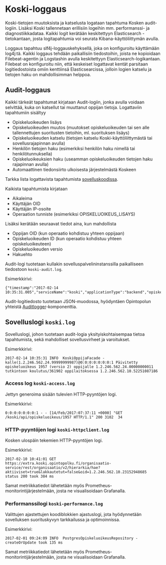 # Koski-loggaus

Koski-tietojen muutoksista ja katselusta logataan tapahtuma Kosken audit-logiin. Lisäksi Koski tallennetaan
erillisiin logeihin mm. performanssi- ja diagnostiikkadataa. Kaikki logit kerätään keskitettyyn Elasticsearch
-tietokantaan, josta logitapahtumia voi seurata Kibana-käyttöliittymän avulla.

Loggaus tapahtuu slf4j-loggauskehyksellä, joka on konfiguroitu käyttämään log4j:tä. Kaikki loggaus tehdään paikallisiin
tiedostoihin, joista ne kopioidaan Filebeat-agentin ja Logstashin avulla keskitettyyn Elasticsearch-logikantaan. Filebeat
on konfiguroitu niin, että keskeiset logattavat kentät parsitaan logitiedostoista omiin kenttiinsä Elasticsearcissa, jolloin
logien katselu ja tietojen haku on mahdollisimman helppoa.

## Audit-loggaus

Kaikki tärkeät tapahtumat kirjataan Audit-logiin, jonka avulla voidaan selvittää, kuka on katsellut tai muuttanut
oppijan tietoja. Logattaviin tapahtumiin sisältyy

- Opiskeluoikeuden lisäys
- Opiskeluoikeuden muutos (muutokset opiskeluoikeuden tai sen alle tallennettujen suoritusten tietoihin, ml. suorituksen lisäys)
- Opiskeluoikeuden katselu (tietojen katselu Koski-käyttöliittymästä tai sovellusrajapinnan avulla)
- Henkilön tietojen haku (esimerkiksi henkilön haku nimellä tai henkilötunnuksella)
- Opiskeluoikeuksien haku (useamman opiskeluoikeuden tietojen haku rajapinnan avulla)
- Automaattinen tiedonsiirto ulkoisesta järjestelmästä Koskeen

Tarkka lista logattavista tapahtumista [sovelluskoodissa](https://github.com/Opetushallitus/koski/blob/600c51031dc1906851bae79a587386f38723e1f1/src/main/scala/fi/oph/koski/log/AuditLog.scala#L41).

Kaikista tapahtumista kirjataan

- Aikaleima
- Käyttäjän OID
- Käyttäjän IP-osoite
- Operaation tunniste (esimerkiksi OPISKELUOIKEUS_LISAYS)

Lisäksi kerätään seuraavat tiedot aina, kun mahdollista

- Oppijan OID (kun operaatio kohdistuu yhteen oppijaan)
- Opiskeluoikeuden ID (kun operaatio kohdistuu yhteen opiskeluoikeuteen)
- Opiskeluoikeuden versio
- Hakuehto

Audit-logi tuotetaan kullakin sovelluspalvelininstanssilla paikalliseen tiedostoon `koski-audit.log`.

Esimerkkirivi:

    {"timestamp":"2017-02-14 10:35:31.005","serviceName":"koski","applicationType":"backend","opiskeluoikeusId":"1957","oppijaHenkiloOid":"1.2.246.562.24.00000000011","clientIp":"0:0:0:0:0:0:0:1","kayttajaHenkiloOid":"1.2.246.562.24.99999999987","operaatio":"OPISKELUOIKEUS_MUUTOS","opiskeluoikeusVersio":"2"}
    
Audit-logitiedosto tuotetaan JSON-muodossa, hyödyntäen Opintopolun yhteistä [Auditlogger](https://github.com/Opetushallitus/auditlogger)-komponenttia.

## Sovelluslogi `koski.log` 

Sovelluslogi, johon tuotetaan audit-logia yksityiskohtaisempaa tietoa tapahtumista, sekä mahdolliset sovellusvirheet
ja varoitukset.

Esimerkkirivi:

    2017-02-14 10:35:31 INFO  KoskiOppijaFacade - kalle(1.2.246.562.24.99999999987)@0:0:0:0:0:0:0:1 Päivitetty opiskeluoikeus 1957 (versio 2) oppijalle 1.2.246.562.24.00000000011 tutkintoon koulutus/361902 oppilaitoksessa 1.2.246.562.10.52251087186

### Access log `koski-access.log` 

Jettyn generoima sisään tulevien HTTP-pyyntöjen logi.

Esimerkkirivi:

    0:0:0:0:0:0:0:1 - - [14/Feb/2017:07:37:11 +0000] "GET /koski/api/opiskeluoikeus/1957 HTTP/1.1" 200 3102  34

### HTTP-pyyntöjen logi `koski-httpclient.log`

Kosken ulospäin tekemien HTTP-pyyntöjen logi.

Esimerkkirivi:

    2017-02-10 10:41:01 GET https://extra.koski.opintopolku.fi/organisaatio-service/rest/organisaatio/v2/hierarkia/hae?aktiiviset=true&lakkautetut=false&oid=1.2.246.562.10.23152948685 status 200 took 384 ms
    
Samat metriikkatiedot lähetetään myös Prometheus-monitorintijärjestelmään, josta ne visualisoidaan Grafanalla.    

### Performanssilogi `koski-performance.log` 

Valittujen ajastettujen koodiblokkien ajastuslogi, jota hyödynnetään sovelluksen suorituskyvyn tarkkailussa ja
optimoinnissa. 

Esimerkkirivi:

    2017-02-01 09:24:09 INFO  PostgresOpiskeluoikeusRepository - createOrUpdate took 135 ms
    
Samat metriikkatiedot lähetetään myös Prometheus-monitorintijärjestelmään, josta ne visualisoidaan Grafanalla.